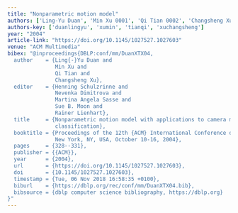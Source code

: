 ```yaml
---
title: "Nonparametric motion model"
authors: ['Ling-Yu Duan', 'Min Xu 0001', 'Qi Tian 0002', 'Changsheng Xu']
authors-key: ['duanlingyu', 'xumin', 'tianqi', 'xuchangsheng']
year: "2004"
article-link: "https://doi.org/10.1145/1027527.1027603"
venue: "ACM Multimedia"
bibex: "@inproceedings{DBLP:conf/mm/DuanXTX04,
  author    = {Ling{-}Yu Duan and
               Min Xu and
               Qi Tian and
               Changsheng Xu},
  editor    = {Henning Schulzrinne and
               Nevenka Dimitrova and
               Martina Angela Sasse and
               Sue B. Moon and
               Rainer Lienhart},
  title     = {Nonparametric motion model with applications to camera motion pattern
               classification},
  booktitle = {Proceedings of the 12th {ACM} International Conference on Multimedia,
               New York, NY, USA, October 10-16, 2004},
  pages     = {328--331},
  publisher = {{ACM}},
  year      = {2004},
  url       = {https://doi.org/10.1145/1027527.1027603},
  doi       = {10.1145/1027527.1027603},
  timestamp = {Tue, 06 Nov 2018 16:58:35 +0100},
  biburl    = {https://dblp.org/rec/conf/mm/DuanXTX04.bib},
  bibsource = {dblp computer science bibliography, https://dblp.org}
}"
---
```

